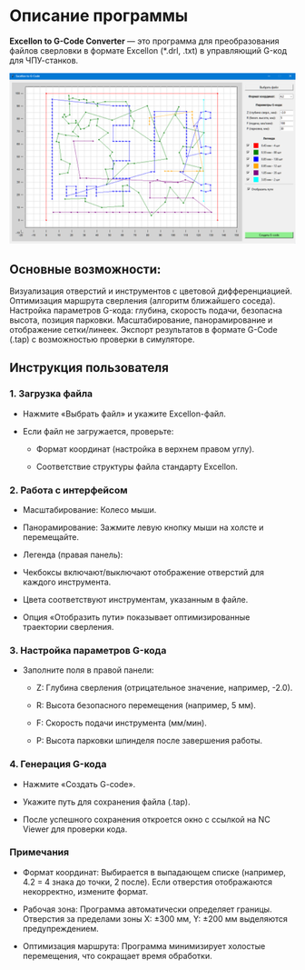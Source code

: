 # Описание программы


**Excellon to G-Code Converter** — это программа для преобразования файлов сверловки в формате 
Excellon (*.drl, .txt) в управляющий G-код для ЧПУ-станков.


![alt text](https://github.com/PavelSirotkin/ExcellonToG-Code/blob/main/sh2.png)

## Основные возможности:

Визуализация отверстий и инструментов с цветовой дифференциацией.
Оптимизация маршрута сверления (алгоритм ближайшего соседа).
Настройка параметров G-кода: глубина, скорость подачи, безопасна высота, позиция парковки.
Масштабирование, панорамирование и отображение сетки/линеек.
Экспорт результатов в формате G-Code (.tap) с возможностью проверки в симуляторе.

## Инструкция пользователя

### 1. Загрузка файла

- Нажмите «Выбрать файл» и укажите Excellon-файл.

- Если файл не загружается, проверьте:

    - Формат координат (настройка в верхнем правом углу).

    - Соответствие структуры файла стандарту Excellon.

### 2. Работа с интерфейсом

- Масштабирование: Колесо мыши.

- Панорамирование: Зажмите левую кнопку мыши на холсте и перемещайте.

- Легенда (правая панель):

- Чекбоксы включают/выключают отображение отверстий для каждого инструмента.

- Цвета соответствуют инструментам, указанным в файле.

- Опция «Отобразить пути» показывает оптимизированные траектории сверления.

### 3. Настройка параметров G-кода

- Заполните поля в правой панели:

    - Z: Глубина сверления (отрицательное значение, например, -2.0).

    - R: Высота безопасного перемещения (например, 5 мм).

    - F: Скорость подачи инструмента (мм/мин).

    - P: Высота парковки шпинделя после завершения работы.

### 4. Генерация G-кода

- Нажмите «Создать G-code».

- Укажите путь для сохранения файла (.tap).

- После успешного сохранения откроется окно с ссылкой на NC Viewer для проверки кода.

### Примечания

- Формат координат: Выбирается в выпадающем списке (например, 4.2 = 4 знака до точки, 2 после). Если отверстия отображаются некорректно, измените формат.

- Рабочая зона: Программа автоматически определяет границы. Отверстия за пределами зоны X: ±300 мм, Y: ±200 мм выделяются предупреждением.

- Оптимизация маршрута: Программа минимизирует холостые перемещения, что сокращает время обработки.
